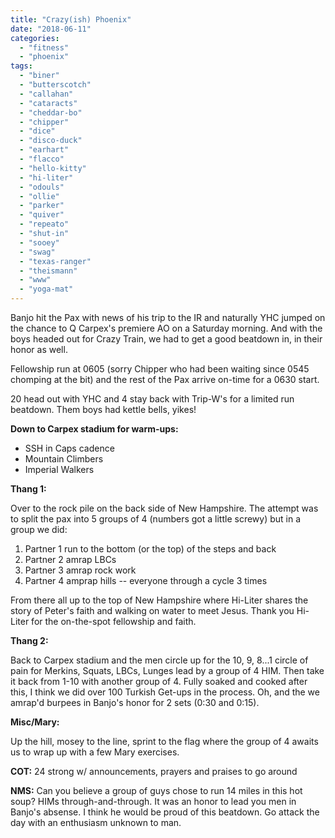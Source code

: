```yaml
---
title: "Crazy(ish) Phoenix"
date: "2018-06-11"
categories: 
  - "fitness"
  - "phoenix"
tags: 
  - "biner"
  - "butterscotch"
  - "callahan"
  - "cataracts"
  - "cheddar-bo"
  - "chipper"
  - "dice"
  - "disco-duck"
  - "earhart"
  - "flacco"
  - "hello-kitty"
  - "hi-liter"
  - "odouls"
  - "ollie"
  - "parker"
  - "quiver"
  - "repeato"
  - "shut-in"
  - "sooey"
  - "swag"
  - "texas-ranger"
  - "theismann"
  - "www"
  - "yoga-mat"
---
```


Banjo hit the Pax with news of his trip to the IR and naturally YHC jumped on the chance to Q Carpex's premiere AO on a Saturday morning. And with the boys headed out for Crazy Train, we had to get a good beatdown in, in their honor as well.

Fellowship run at 0605 (sorry Chipper who had been waiting since 0545 chomping at the bit) and the rest of the Pax arrive on-time for a 0630 start.

20 head out with YHC and 4 stay back with Trip-W's for a limited run beatdown. Them boys had kettle bells, yikes!

**Down to Carpex stadium for warm-ups:**

- SSH in Caps cadence
- Mountain Climbers
- Imperial Walkers

**Thang 1:**

Over to the rock pile on the back side of New Hampshire. The attempt was to split the pax into 5 groups of 4 (numbers got a little screwy) but in a group we did:

1. Partner 1 run to the bottom (or the top) of the steps and back
2. Partner 2 amrap LBCs
3. Partner 3 amrap rock work
4. Partner 4 amprap hills -- everyone through a cycle 3 times

From there all up to the top of New Hampshire where Hi-Liter shares the story of Peter's faith and walking on water to meet Jesus. Thank you Hi-Liter for the on-the-spot fellowship and faith.

**Thang 2:**

Back to Carpex stadium and the men circle up for the 10, 9, 8...1 circle of pain for Merkins, Squats, LBCs, Lunges lead by a group of 4 HIM. Then take it back from 1-10 with another group of 4. Fully soaked and cooked after this, I think we did over 100 Turkish Get-ups in the process. Oh, and the we amrap'd burpees in Banjo's honor for 2 sets (0:30 and 0:15).

**Misc/Mary:**

Up the hill, mosey to the line, sprint to the flag where the group of 4 awaits us to wrap up with a few Mary exercises.

**COT:** 24 strong w/ announcements, prayers and praises to go around

**NMS:** Can you believe a group of guys chose to run 14 miles in this hot soup? HIMs through-and-through. It was an honor to lead you men in Banjo's absense. I think he would be proud of this beatdown. Go attack the day with an enthusiasm unknown to man.
